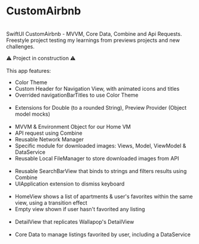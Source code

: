 # CustomAirbnb
<br/>
SwiftUI CustomAirbnb - MVVM, Core Data, Combine and Api Requests. Freestyle project testing my learnings from previews projects and new challenges.

⚠️ Project in construction ⚠️
<br/>
<br/>
This app features: 
<ul>
<li>Color Theme</li>
<li>Custom Header for Navigation View, with animated icons and titles</li>
<li>Overrided navigationBarTitles to use Color Theme</li>
<br/>
<li>Extensions for Double (to a rounded String), Preview Provider (Object model mocks)</li>
<br/>
<li>MVVM & Environment Object for our Home VM</li>
<li>API request using Combine</li>
<li>Reusable Network Manager</li>
<li>Specific module for downloaded images: Views, Model, ViewModel & DataService</li>
<li>Reusable Local FileManager to store downloaded images from API</li>
<br/>
<li>Reusable SearchBarView that binds to strings and filters results using Combine</li>
<li>UIApplication extension to dismiss keyboard</li>
<br/>
<li>HomeView shows a list of apartments & user's favorites within the same view, using a transition effect</li>
<li>Empty view shown if user hasn't favorited any listing</li>
<br/>
<li>DetailView that replicates Wallapop's DetailView</li>
<br/>
<li>Core Data to manage listings favorited by user, including a DataService</li>
